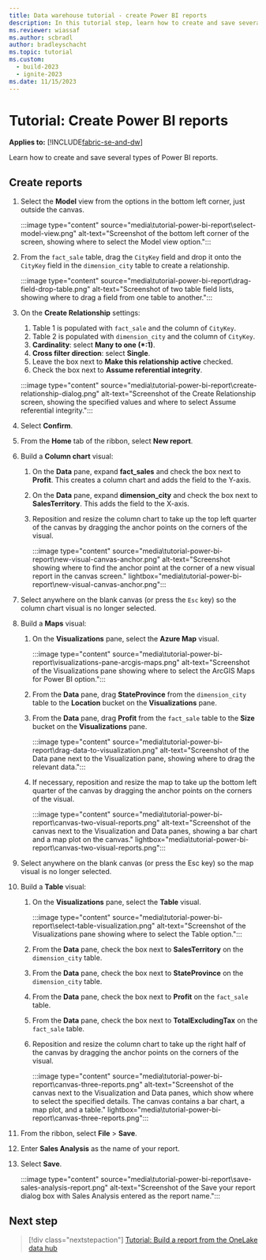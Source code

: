 ```yaml
---
title: Data warehouse tutorial - create Power BI reports
description: In this tutorial step, learn how to create and save several types of Power BI reports with the data you ingested in earlier tutorial steps.
ms.reviewer: wiassaf
ms.author: scbradl
author: bradleyschacht
ms.topic: tutorial
ms.custom:
  - build-2023
  - ignite-2023
ms.date: 11/15/2023
---
```


# Tutorial: Create Power BI reports

**Applies to:** [!INCLUDE[fabric-se-and-dw](includes/applies-to-version/fabric-se-and-dw.md)]

Learn how to create and save several types of Power BI reports.

## Create reports

1. Select the **Model** view from the options in the bottom left corner, just outside the canvas.

   :::image type="content" source="media\tutorial-power-bi-report\select-model-view.png" alt-text="Screenshot of the bottom left corner of the screen, showing where to select the Model view option.":::

1. From the `fact_sale` table, drag the `CityKey` field and drop it onto the `CityKey` field in the `dimension_city` table to create a relationship.

   :::image type="content" source="media\tutorial-power-bi-report\drag-field-drop-table.png" alt-text="Screenshot of two table field lists, showing where to drag a field from one table to another.":::

1. On the **Create Relationship** settings:

   1. Table 1 is populated with `fact_sale` and the column of `CityKey`.
   1. Table 2 is populated with `dimension_city` and the column of `CityKey`.
   1. **Cardinality**: select **Many to one (\*:1)**.
   1. **Cross filter direction**: select **Single**.
   1. Leave the box next to **Make this relationship active** checked.
   1. Check the box next to **Assume referential integrity**.

   :::image type="content" source="media\tutorial-power-bi-report\create-relationship-dialog.png" alt-text="Screenshot of the Create Relationship screen, showing the specified values and where to select Assume referential integrity.":::

1. Select **Confirm**.

1. From the **Home** tab of the ribbon, select **New report**.

1. Build a **Column chart** visual:

   1. On the **Data** pane, expand **fact_sales** and check the box next to **Profit**. This creates a column chart and adds the field to the Y-axis.
   1. On the **Data** pane, expand **dimension_city** and check the box next to **SalesTerritory**. This adds the field to the X-axis.
   1. Reposition and resize the column chart to take up the top left quarter of the canvas by dragging the anchor points on the corners of the visual.

      :::image type="content" source="media\tutorial-power-bi-report\new-visual-canvas-anchor.png" alt-text="Screenshot showing where to find the anchor point at the corner of a new visual report in the canvas screen." lightbox="media\tutorial-power-bi-report\new-visual-canvas-anchor.png":::

1. Select anywhere on the blank canvas (or press the `Esc` key) so the column chart visual is no longer selected.

1. Build a **Maps** visual:

   1. On the **Visualizations** pane, select the **Azure Map** visual.

      :::image type="content" source="media\tutorial-power-bi-report\visualizations-pane-arcgis-maps.png" alt-text="Screenshot of the Visualizations pane showing where to select the ArcGIS Maps for Power BI option.":::

   1. From the **Data** pane, drag **StateProvince** from the `dimension_city` table to the **Location** bucket on the **Visualizations** pane.
   1. From the **Data** pane, drag **Profit** from the `fact_sale` table to the **Size** bucket on the **Visualizations** pane.

      :::image type="content" source="media\tutorial-power-bi-report\drag-data-to-visualization.png" alt-text="Screenshot of the Data pane next to the Visualization pane, showing where to drag the relevant data.":::

   1. If necessary, reposition and resize the map to take up the bottom left quarter of the canvas by dragging the anchor points on the corners of the visual.

      :::image type="content" source="media\tutorial-power-bi-report\canvas-two-visual-reports.png" alt-text="Screenshot of the canvas next to the Visualization and Data panes, showing a bar chart and a map plot on the canvas." lightbox="media\tutorial-power-bi-report\canvas-two-visual-reports.png":::

1. Select anywhere on the blank canvas (or press the Esc key) so the map visual is no longer selected.

1. Build a **Table** visual:

   1. On the **Visualizations** pane, select the **Table** visual.

      :::image type="content" source="media\tutorial-power-bi-report\select-table-visualization.png" alt-text="Screenshot of the Visualizations pane showing where to select the Table option.":::

   1. From the **Data** pane, check the box next to **SalesTerritory** on the `dimension_city` table.
   1. From the **Data** pane, check the box next to **StateProvince** on the `dimension_city` table.
   1. From the **Data** pane, check the box next to **Profit** on the `fact_sale` table.
   1. From the **Data** pane, check the box next to **TotalExcludingTax** on the `fact_sale` table.
   1. Reposition and resize the column chart to take up the right half of the canvas by dragging the anchor points on the corners of the visual.

      :::image type="content" source="media\tutorial-power-bi-report\canvas-three-reports.png" alt-text="Screenshot of the canvas next to the Visualization and Data panes, which show where to select the specified details. The canvas contains a bar chart, a map plot, and a table." lightbox="media\tutorial-power-bi-report\canvas-three-reports.png":::

1. From the ribbon, select **File** > **Save**.

1. Enter **Sales Analysis** as the name of your report.

1. Select **Save**.

   :::image type="content" source="media\tutorial-power-bi-report\save-sales-analysis-report.png" alt-text="Screenshot of the Save your report dialog box with Sales Analysis entered as the report name.":::

## Next step

> [!div class="nextstepaction"]
> [Tutorial: Build a report from the OneLake data hub](tutorial-build-report-onelake-data-hub.md)
